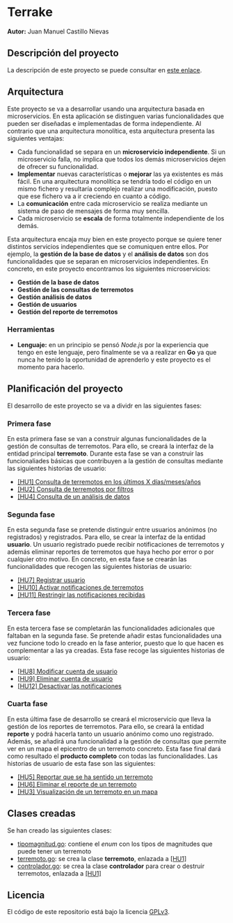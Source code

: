 # Terrake

**Autor:** Juan Manuel Castillo Nievas

## Descripción del proyecto

La descripción de este proyecto se puede consultar en [este enlace](https://github.com/Jumacasni/Terrake/blob/main/docs/descripcion_proyecto.md).

## Arquitectura

Este proyecto se va a desarrollar usando una arquitectura basada en microservicios. En esta aplicación se distinguen varias funcionalidades que pueden ser diseñadas e implementadas de forma independiente. Al contrario que una arquitectura monolítica, esta arquitectura presenta las siguientes ventajas:
* Cada funcionalidad se separa en un **microservicio independiente**. Si un microservicio falla, no implica que todos los demás microservicios dejen de ofrecer su funcionalidad.
* **Implementar** nuevas características o **mejorar** las ya existentes es más fácil. En una arquitectura monolítica se tendría todo el código en un mismo fichero y resultaría complejo realizar una modificación, puesto que ese fichero va a ir creciendo en cuanto a código.
* La **comunicación** entre cada microservicio se realiza mediante un sistema de paso de mensajes de forma muy sencilla.
* Cada microservicio se **escala** de forma totalmente independiente de los demás.

Esta arquitectura encaja muy bien en este proyecto porque se quiere tener distintos servicios independientes que se comuniquen entre ellos. Por ejemplo, la **gestión de la base de datos** y el **análisis de datos** son dos funcionalidades que se separan en microservicios independientes. En concreto, en este proyecto encontramos los siguientes microservicios:
* **Gestión de la base de datos**
* **Gestión de las consultas de terremotos**
* **Gestión análisis de datos**
* **Gestión de usuarios**
* **Gestión del reporte de terremotos**

### Herramientas

* **Lenguaje:** en un principio se pensó *Node.js* por la experiencia que tengo en este lenguaje, pero finalmente se va a realizar en **Go** ya que nunca he tenido la oportunidad de aprenderlo y este proyecto es el momento para hacerlo.

## Planificación del proyecto

El desarrollo de este proyecto se va a dividr en las siguientes fases:

### Primera fase

En esta primera fase se van a construir algunas funcionalidades de la gestión de consultas de terremotos. Para ello, se creará la interfaz de la entidad principal **terremoto**. Durante esta fase se van a construir las funcionaliades básicas que contribuyen a la gestión de consultas mediante las siguientes historias de usuario:

* [[HU1] Consulta de terremotos en los últimos X días/meses/años](https://github.com/Jumacasni/Terrake/issues/29)
* [[HU2] Consulta de terremotos por filtros](https://github.com/Jumacasni/Terrake/issues/30)
* [[HU4] Consulta de un análisis de datos](https://github.com/Jumacasni/Terrake/issues/32)

### Segunda fase

En esta segunda fase se pretende distinguir entre usuarios anónimos (no registrados) y registrados. Para ello, se crear la interfaz de la entidad **usuario**. Un usuario registrado puede recibir notificaciones de terremotos y además eliminar reportes de terremotos que haya hecho por error o por cualquier otro motivo. En concreto, en esta fase se crearán las funcionalidades que recogen las siguientes historias de usuario:

* [[HU7] Registrar usuario](https://github.com/Jumacasni/Terrake/issues/35)
* [[HU10] Activar notificaciones de terremotos](https://github.com/Jumacasni/Terrake/issues/38)
* [[HU11] Restringir las notificaciones recibidas](https://github.com/Jumacasni/Terrake/issues/39)

### Tercera fase

En esta tercera fase se completarán las funcionalidades adicionales que faltaban en la segunda fase. Se pretende añadir estas funcionalidades una vez funcione todo lo creado en la fase anterior, puesto que lo que hacen es complementar a las ya creadas. Esta fase recoge las siguientes historias de usuario:

* [[HU8] Modificar cuenta de usuario](https://github.com/Jumacasni/Terrake/issues/36)
* [[HU9] Eliminar cuenta de usuario](https://github.com/Jumacasni/Terrake/issues/37)
* [[HU12] Desactivar las notificaciones](https://github.com/Jumacasni/Terrake/issues/40)

### Cuarta fase

En esta última fase de desarrollo se creará el microservicio que lleva la gestión de los reportes de terremotos. Para ello, se creará la entidad **reporte** y podrá hacerla tanto un usuario anónimo como uno registrado. Además, se añadirá una funcionalidad a la gestión de consultas que permite ver en un mapa el epicentro de un terremoto concreto. Esta fase final dará como resultado el **producto completo** con todas las funcionalidades. Las historias de usuario de esta fase son las siguientes:

* [[HU5] Reportar que se ha sentido un terremoto](https://github.com/Jumacasni/Terrake/issues/33)
* [[HU6] Eliminar el reporte de un terremoto](https://github.com/Jumacasni/Terrake/issues/34)
* [[HU3] Visualización de un terremoto en un mapa](https://github.com/Jumacasni/Terrake/issues/31)

## Clases creadas

Se han creado las siguientes clases:
- [tipomagnitud.go](https://github.com/Jumacasni/Terrake/blob/main/src/terremoto/tipomagnitud/tipomagnitud.go): contiene el *enum* con los tipos de magnitudes que puede tener un terremoto
- [terremoto.go](https://github.com/Jumacasni/Terrake/blob/main/src/terremoto/terremoto.go): se crea la clase **terremoto**, enlazada a [[HU1]](https://github.com/Jumacasni/Terrake/issues/29)
- [controlador.go](https://github.com/Jumacasni/Terrake/blob/main/src/controlador.go): se crea la clase **controlador** para crear o destruir terremotos, enlazada a [[HU1]](https://github.com/Jumacasni/Terrake/issues/29)

## Licencia

El código de este repositorio está bajo la licencia [GPLv3](./LICENSE).
